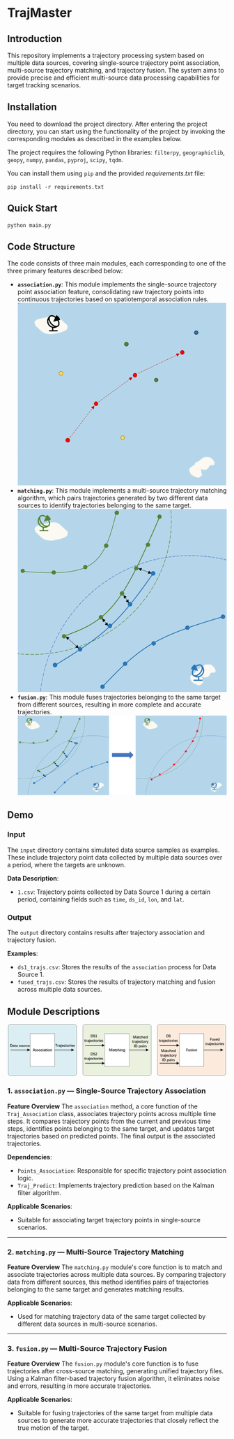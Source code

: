 # TrajMaster

## Introduction

This repository implements a trajectory processing system based on multiple data sources, covering single-source trajectory point association, multi-source trajectory matching, and trajectory fusion. The system aims to provide precise and efficient multi-source data processing capabilities for target tracking scenarios.

## Installation

You need to download the project directory. After entering the project directory, you can start using the functionality of the project by invoking the corresponding modules as described in the examples below.

The project requires the following Python libraries: `filterpy`, `geographiclib`, `geopy`, `numpy`, `pandas`, `pyproj`, `scipy`, `tqdm`.

You can install them using `pip` and the provided *requirements.txt* file:

```
pip install -r requirements.txt
```

## Quick Start

```
python main.py
```

## **Code Structure**

The code consists of three main modules, each corresponding to one of the three primary features described below:

- **`association.py`**: This module implements the single-source trajectory point association feature, consolidating raw trajectory points into continuous trajectories based on spatiotemporal association rules.
  ![association](images/association.png)
- **`matching.py`**: This module implements a multi-source trajectory matching algorithm, which pairs trajectories generated by two different data sources to identify trajectories belonging to the same target.
  ![matching](images/matching.png)
- **`fusion.py`**: This module fuses trajectories belonging to the same target from different sources, resulting in more complete and accurate trajectories.
  ![fusion](images/fusion.png)
## Demo

### Input

The `input` directory contains simulated data source samples as examples. These include trajectory point data collected by multiple data sources over a period, where the targets are unknown.

**Data Description**:

- `1.csv`: Trajectory points collected by Data Source 1 during a certain period, containing fields such as `time`, `ds_id`, `lon`, and `lat`.

### Output

The `output` directory contains results after trajectory association and trajectory fusion.

**Examples**:

- `ds1_trajs.csv`: Stores the results of the `association` process for Data Source 1.
- `fused_trajs.csv`: Stores the results of trajectory matching and fusion across multiple data sources.

## Module Descriptions
  ![image-4](images/image-4.png)
### 1. `association.py` — Single-Source Trajectory Association

**Feature Overview**
The `association` method, a core function of the `Traj_Association` class, associates trajectory points across multiple time steps. It compares trajectory points from the current and previous time steps, identifies points belonging to the same target, and updates target trajectories based on predicted points. The final output is the associated trajectories.

**Dependencies**:

- `Points_Association`: Responsible for specific trajectory point association logic.
- `Traj_Predict`: Implements trajectory prediction based on the Kalman filter algorithm.

**Applicable Scenarios**:

- Suitable for associating target trajectory points in single-source scenarios.

------

### 2. `matching.py` — Multi-Source Trajectory Matching

**Feature Overview**
The `matching.py` module's core function is to match and associate trajectories across multiple data sources. By comparing trajectory data from different sources, this method identifies pairs of trajectories belonging to the same target and generates matching results.

**Applicable Scenarios**:

- Used for matching trajectory data of the same target collected by different data sources in multi-source scenarios.

------

### 3. `fusion.py` — Multi-Source Trajectory Fusion

**Feature Overview**
The `fusion.py` module's core function is to fuse trajectories after cross-source matching, generating unified trajectory files. Using a Kalman filter-based trajectory fusion algorithm, it eliminates noise and errors, resulting in more accurate trajectories.

**Applicable Scenarios**:

- Suitable for fusing trajectories of the same target from multiple data sources to generate more accurate trajectories that closely reflect the true motion of the target.

